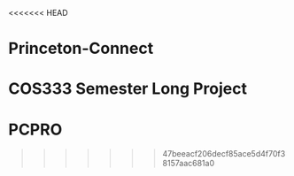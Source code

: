 <<<<<<< HEAD
# Princeton-Connect
COS333 Semester Long Project
=======
# PCPRO
>>>>>>> 47beeacf206decf85ace5d4f70f38157aac681a0
